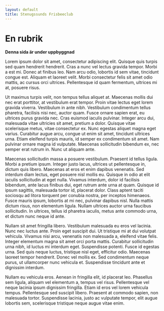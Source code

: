 ```yaml
---
layout: default
title: Stenugssunds Frisbeeclub
---
```


# En rubrik

**Denna sida är under uppbyggnad**

Lorem ipsum dolor sit amet, consectetur adipiscing elit. Quisque quis turpis sed quam hendrerit hendrerit. Cras a nunc vel lectus gravida tempor. Morbi a est mi. Donec at finibus leo. Nam arcu odio, lobortis id sem vitae, tincidunt congue est. Aliquam et laoreet velit. Morbi consectetur felis sit amet odio mattis, ac cursus orci ultrices. Pellentesque id quam fermentum, ultrices mi at, posuere risus.

Ut maximus turpis velit, non tempus tellus aliquet at. Maecenas mollis dui nec erat porttitor, at vestibulum erat tempor. Proin vitae lectus eget lorem gravida viverra. Vestibulum in ante nibh. Vestibulum condimentum tellus pharetra, facilisis nisi nec, auctor quam. Fusce ornare sapien erat, eu ultrices purus gravida nec. Cras euismod iaculis pulvinar. Integer arcu dui, malesuada vitae ultricies sit amet, pretium a dolor. Quisque vitae scelerisque metus, vitae consectetur ex. Nunc egestas aliquet magna eget varius. Curabitur augue arcu, congue ut enim sit amet, tincidunt ultrices urna. Etiam eleifend turpis mauris, id semper ex condimentum sit amet. Nam pulvinar ornare magna id vulputate. Maecenas sollicitudin bibendum ex, nec semper erat rutrum in. Nunc ut aliquam ante.

Maecenas sollicitudin massa a posuere vestibulum. Praesent id tellus ligula. Morbi a pretium ipsum. Integer justo lacus, ultrices ut pellentesque in, dictum quis libero. Maecenas at eros et enim dapibus venenatis. Sed interdum diam lectus, eget posuere nisl mollis eu. Quisque in odio at elit iaculis sollicitudin at eget nulla. Vivamus interdum, dolor id facilisis bibendum, ante lacus finibus dui, eget rutrum ante urna at quam. Quisque id ipsum sagittis, malesuada tortor id, placerat dolor. Class aptent taciti sociosqu ad litora torquent per conubia nostra, per inceptos himenaeos. Fusce mauris ipsum, lobortis at mi nec, pulvinar dapibus nisl. Nulla mattis dictum risus, non elementum ligula. Nullam ultrices auctor urna faucibus sollicitudin. In ultrices, tellus id pharetra iaculis, metus ante commodo urna, et dictum nunc neque id ante.

Nullam sit amet fringilla libero. Vestibulum malesuada eu eros vel lacinia. Nunc nec luctus ante. Proin eget suscipit dui. Ut tristique mi at dui volutpat vehicula. Vivamus nisi arcu, venenatis non malesuada a, eleifend vitae felis. Integer elementum magna sit amet orci porta mattis. Curabitur sollicitudin urna nibh, id luctus mi interdum eget. Suspendisse potenti. Fusce id egestas urna. Sed quis neque luctus, tristique nisl eget, efficitur odio. Maecenas laoreet tempor hendrerit. Donec vel mollis ex. Sed condimentum neque purus, ut ullamcorper nunc vehicula et. Suspendisse tincidunt ante et dignissim interdum.

Nullam eu vehicula eros. Aenean in fringilla elit, id placerat leo. Phasellus sem ligula, aliquam vel elementum a, tempus vel risus. Pellentesque vel neque lacinia ipsum dignissim fringilla. Etiam id eros vel lorem vehicula tempus. Pellentesque sed suscipit libero. Praesent at commodo sapien, non malesuada tortor. Suspendisse lacinia, justo ac vulputate tempor, elit augue lobortis sem, scelerisque tristique neque augue vitae enim.

